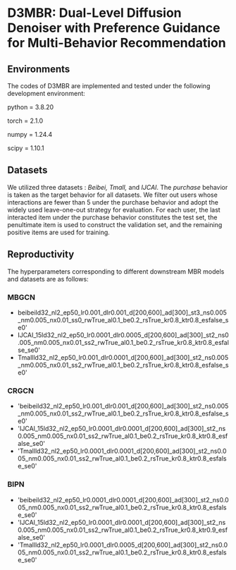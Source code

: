 # D3MBR: Dual-Level Diffusion Denoiser with Preference Guidance for Multi-Behavior Recommendation

## Environments

The codes of D3MBR are implemented and tested under the following development environment:

python = 3.8.20

torch = 2.1.0

numpy = 1.24.4

scipy = 1.10.1



## Datasets

We utilized three datasets : <i>Beibei, Tmall, </i>and <i>IJCAI</i>. The <i>purchase</i> behavior is taken as the target behavior for all datasets. We filter out users whose interactions are fewer than 5 under the purchase behavior and adopt the widely used leave-one-out strategy for evaluation. For each user, the last interacted item under the purchase behavior constitutes the test set, the penultimate item is used to construct the validation set, and the remaining positive items are used for training.



## Reproductivity

The hyperparameters corresponding to different downstream MBR models and datasets are as follows:

### MBGCN

- beibeild32_nl2_ep50_lr0.001_dlr0.001_d[200,600]_ad[300]_st3_ns0.005_nm0.005_nx0.01_ss0_rwTrue_al0.1_be0.2_rsTrue_kr0.8_ktr0.8_esfalse_se0'
- IJCAI_15ld32_nl2_ep50_lr0.0001_dlr0.0005_d[200,600]_ad[300]_st2_ns0.005_nm0.005_nx0.01_ss2_rwTrue_al0.1_be0.2_rsTrue_kr0.8_ktr0.8_esfalse_se0'
- Tmallld32_nl2_ep50_lr0.001_dlr0.0001_d[200,600]_ad[300]_st2_ns0.005_nm0.005_nx0.01_ss2_rwTrue_al0.1_be0.2_rsTrue_kr0.8_ktr0.8_esfalse_se0'

### CRGCN

- 'beibeild32_nl2_ep50_lr0.001_dlr0.001_d[200,600]_ad[300]_st2_ns0.005_nm0.005_nx0.01_ss2_rwTrue_al0.1_be0.2_rsTrue_kr0.8_ktr0.8_esfalse_se0'
- 'IJCAI_15ld32_nl2_ep50_lr0.0001_dlr0.0001_d[200,600]_ad[300]_st2_ns0.005_nm0.005_nx0.01_ss2_rwTrue_al0.1_be0.2_rsTrue_kr0.8_ktr0.8_esfalse_se0'
- 'Tmallld32_nl2_ep50_lr0.0001_dlr0.0001_d[200,600]_ad[300]_st2_ns0.005_nm0.005_nx0.01_ss2_rwTrue_al0.1_be0.2_rsTrue_kr0.8_ktr0.8_esfalse_se0'

  

### BIPN

- 'beibeild32_nl2_ep50_lr0.0001_dlr0.0001_d[200,600]_ad[300]_st2_ns0.005_nm0.005_nx0.01_ss2_rwTrue_al0.1_be0.2_rsTrue_kr0.8_ktr0.8_esfalse_se0'
- 'IJCAI_15ld32_nl2_ep50_lr0.0001_dlr0.0001_d[200,600]_ad[300]_st2_ns0.005_nm0.005_nx0.01_ss2_rwTrue_al0.1_be0.2_rsTrue_kr0.8_ktr0.9_esfalse_se0'
- 'Tmallld32_nl2_ep50_lr0.0001_dlr0.0005_d[200,600]_ad[300]_st2_ns0.005_nm0.005_nx0.01_ss2_rwTrue_al0.1_be0.2_rsTrue_kr0.8_ktr0.8_esfalse_se0'



